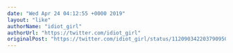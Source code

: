 ```yaml
---
date: "Wed Apr 24 04:12:55 +0000 2019"
layout: "like"
authorName: "idiot_girl"
authorUrl: "https://twitter.com/idiot_girl"
originalPost: "https://twitter.com/idiot_girl/status/1120903422037909504"
---
```

